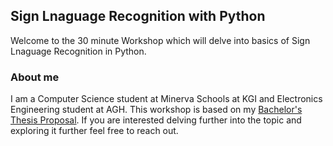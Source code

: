 ## Sign Lnaguage Recognition with Python
Welcome to the 30 minute Workshop which will delve into basics of Sign Lnaguage Recognition in Python. 


### About me 
I am a Computer Science student at Minerva Schools at KGI and Electronics Engineering student at AGH. This workshop is based on my [Bachelor's Thesis Proposal](https://ewaszyszka.myportfolio.com/bachelor-thesis-proposal). If you are interested delving further into the topic and exploring it further feel free to reach out.
